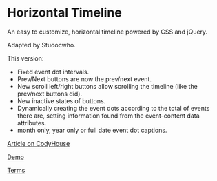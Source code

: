 Horizontal Timeline
=========

An easy to customize, horizontal timeline powered by CSS and jQuery.

Adapted by Studocwho.

This version:
   - Fixed event dot intervals.
   - Prev/Next buttons are now the prev/next event.
   - New scroll left/right buttons allow scrolling the timeline (like the prev/next buttons did).
   - New inactive states of buttons.
   - Dynamically creating the event dots according to the total of events there are, setting information found from the event-content data attributes.
   - month only, year only or full date event dot captions.


[Article on CodyHouse](http://codyhouse.co/gem/horizontal-timeline/)

[Demo](https://codyhouse.co/demo/horizontal-timeline/index.html)
 
[Terms](http://codyhouse.co/terms/)
